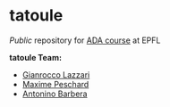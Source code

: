 # tatoule
_Public_ repository for [ADA course](https://github.com/adaepfl/homework) at EPFL

__tatoule Team:__

 - [Gianrocco Lazzari](https://github.com/ggrrll)
 - [Maxime Peschard](https://github.com/maximepeschard)
 - [Antonino Barbera](https://github.com/antonino-barbera)
